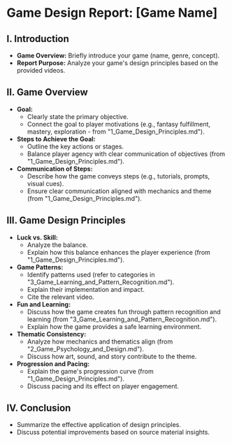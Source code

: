 # Game Design Report: [Game Name]

## I. Introduction

* **Game Overview:** Briefly introduce your game (name, genre, concept).
* **Report Purpose:** Analyze your game's design principles based on the provided videos.

## II. Game Overview

* **Goal:**
    * Clearly state the primary objective.
    * Connect the goal to player motivations (e.g., fantasy fulfillment, mastery, exploration - from "1_Game_Design_Principles.md").
* **Steps to Achieve the Goal:**
    * Outline the key actions or stages.
    * Balance player agency with clear communication of objectives (from "1_Game_Design_Principles.md").
* **Communication of Steps:**
    * Describe how the game conveys steps (e.g., tutorials, prompts, visual cues).
    * Ensure clear communication aligned with mechanics and theme (from "1_Game_Design_Principles.md").

## III. Game Design Principles

* **Luck vs. Skill:**
    * Analyze the balance.
    * Explain how this balance enhances the player experience (from "1_Game_Design_Principles.md").
* **Game Patterns:**
    * Identify patterns used (refer to categories in "3_Game_Learning_and_Pattern_Recognition.md").
    * Explain their implementation and impact.
    * Cite the relevant video.
* **Fun and Learning:**
    * Discuss how the game creates fun through pattern recognition and learning (from "3_Game_Learning_and_Pattern_Recognition.md").
    * Explain how the game provides a safe learning environment.
* **Thematic Consistency:**
    * Analyze how mechanics and thematics align (from "2_Game_Psychology_and_Design.md").
    * Discuss how art, sound, and story contribute to the theme.
* **Progression and Pacing:**
    * Explain the game's progression curve (from "1_Game_Design_Principles.md").
    * Discuss pacing and its effect on player engagement.

## IV. Conclusion

* Summarize the effective application of design principles.
* Discuss potential improvements based on source material insights.